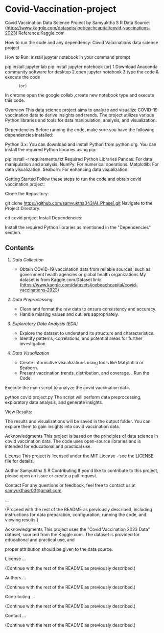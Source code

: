 # Covid-Vaccination-project
Covid Vaccination Data Science Project by Samyuktha S R
Data Source:(https://www.kaggle.com/datasets/joebeachcapital/covid-vaccinations-2023) Reference:Kaggle.com

How to run the code and any dependency:
Covid Vaccinations data science project

How to Run:
install jupyter notebook in your command prompt

pip install jupyter lab
pip install jupyter notebook (or)
          1.Download Anaconda community software for desktop
          2.open jupyter notebook
          3.type the code & execute the code

          (or)
In chrome open the google collab ,create new notebook type and execute this code.

Overview
        This data science project aims to analyze and visualize COVID-19 vaccination data to derive insights and trends. The project utilizes various Python libraries and tools for data manipulation, analysis, and visualization.
        
Dependencies
Before running the code, make sure you have the following dependencies installed:

Python 3.x: You can download and install Python from python.org.
You can install the required Python libraries using pip:

pip install -r requirements.txt
Required Python Libraries
Pandas: For data manipulation and analysis.
NumPy: For numerical operations.
Matplotlib: For data visualization.
Seaborn: For enhancing data visualization.

Getting Started
Follow these steps to run the code and obtain covid vaccination project:

Clone the Repository:

git clone https://github.com/samyuktha343/AI_Phase1.git
Navigate to the Project Directory:

cd covid project
Install Dependencies:

Install the required Python libraries as mentioned in the "Dependencies" section.

## Contents

1. *Data Collection*
   - Obtain COVID-19 vaccination data from reliable sources, such as government health agencies or global health organizations.My dataset is from Kaggle.com.Dataset link:(https://www.kaggle.com/datasets/joebeachcapital/covid-vaccinations-2023) 

2. *Data Preprocessing*
   - Clean and format the raw data to ensure consistency and accuracy.
   - Handle missing values and outliers appropriately.

3. *Exploratory Data Analysis (EDA)*
   - Explore the dataset to understand its structure and characteristics.
   - Identify patterns, correlations, and potential areas for further investigation.

4. *Data Visualization*
   - Create informative visualizations using tools like Matplotlib or Seaborn.
   - Present vaccination trends, distribution, and coverage.
.
Run the Code:

Execute the main script to analyze the covid vaccination data.

python covid project.py
The script will perform data preprocessing, exploratory data analysis, and generate insights.

View Results:

The results and visualizations will be saved in the output folder. You can explore them to gain insights into covid vaccination  data.

Acknowledgments
This project is based on the principles of data science in covid vaccination data. The code uses open-source libraries and is intended for educational and
practical use.

License
This project is licensed under the MIT License - see the LICENSE file for details.

Author
Samyuktha S R
Contributing
If you'd like to contribute to this project, please open an issue or create a pull request.

Contact
For any questions or feedback, feel free to contact us at samyukthasr03@gmail.com.


...

(Proceed with the rest of the README as previously described, including instructions for data preparation, configuration, running the code, and viewing results.)

Acknowledgments
This project uses the "Covid Vaccination 2023 Data" dataset, sourced from the Kaggle.com. The dataset is provided for educational and practical use, and

proper attribution should be given to the data source.

License
...

(Continue with the rest of the README as previously described.)

Authors
...

(Continue with the rest of the README as previously described.)

Contributing
...

(Continue with the rest of the README as previously described.)

Contact
...

(Continue with the rest of the README as previously described.)
